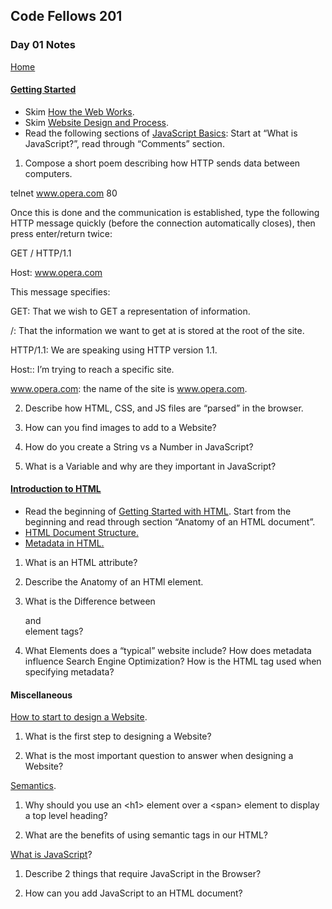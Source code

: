 ## Code Fellows 201

### Day 01 Notes

[Home](README.md)

#### [Getting Started](https://developer.mozilla.org/en-US/docs/Learn/Getting_started_with_the_web/)
* Skim [How the Web Works](https://developer.mozilla.org/en-US/docs/Learn/Getting_started_with_the_web/How_the_Web_works).
* Skim [Website Design and Process](https://developer.mozilla.org/en-US/docs/Learn/Getting_started_with_the_web/What_will_your_website_look_like).
* Read the following sections of [JavaScript Basics](https://developer.mozilla.org/en-US/docs/Learn/Getting_started_with_the_web/JavaScript_basics): Start at “What is JavaScript?”, read through “Comments” section.

1. Compose a short poem describing how HTTP sends data between computers.

telnet www.opera.com 80

Once this is done and the communication is established, type the following HTTP message quickly (before the connection automatically closes), then press enter/return twice:

GET / HTTP/1.1

Host: www.opera.com

This message specifies:

GET: That we wish to GET a representation of information.

/: That the information we want to get at is stored at the root of the site.

HTTP/1.1: We are speaking using HTTP version 1.1.

Host:: I’m trying to reach a specific site.

www.opera.com: the name of the site is www.opera.com.

2. Describe how HTML, CSS, and JS files are “parsed” in the browser.

3. How can you find images to add to a Website?

4. How do you create a String vs a Number in JavaScript?

5. What is a Variable and why are they important in JavaScript?


#### [Introduction to HTML](https://developer.mozilla.org/en-US/docs/Learn/HTML/Introduction_to_HTML/)
* Read the beginning of [Getting Started with HTML](https://developer.mozilla.org/en-US/docs/Learn/HTML/Introduction_to_HTML/Getting_started). Start from the beginning and read through section “Anatomy of an HTML document”.
* [HTML Document Structure.](https://developer.mozilla.org/en-US/docs/Learn/HTML/Introduction_to_HTML/Document_and_website_structure)
* [Metadata in HTML.](https://developer.mozilla.org/en-US/docs/Learn/HTML/Introduction_to_HTML/The_head_metadata_in_HTML)

1. What is an HTML attribute?

2. Describe the Anatomy of an HTMl element.

3. What is the Difference between <article> and <section> element tags?

4. What Elements does a “typical” website include?
How does metadata influence Search Engine Optimization?
How is the <meta> HTML tag used when specifying metadata?

#### Miscellaneous

[How to start to design a Website](https://developer.mozilla.org/en-US/docs/Learn/Common_questions/Thinking_before_coding).

1. What is the first step to designing a Website?

2. What is the most important question to answer when designing a Website?

[Semantics](https://developer.mozilla.org/en-US/docs/Glossary/Semantics).
  
1. Why should you use an \<h1\> element over a \<span\> element to display a top level heading?

2. What are the benefits of using semantic tags in our HTML?

[What is JavaScript](https://developer.mozilla.org/en-US/docs/Learn/JavaScript/First_steps/What_is_JavaScript)?

1. Describe 2 things that require JavaScript in the Browser?

2. How can you add JavaScript to an HTML document?

